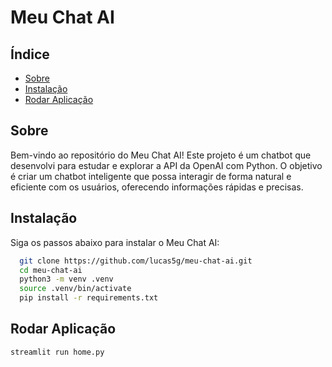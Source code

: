 # Meu Chat AI

## Índice
- [Sobre](#sobre)
- [Instalação](#instalação)
- [Rodar Aplicação](#rodar-aplicação)

## Sobre
Bem-vindo ao repositório do Meu Chat AI! Este projeto é um chatbot que desenvolvi para estudar e explorar a API da OpenAI com Python. O objetivo é criar um chatbot inteligente que possa interagir de forma natural e eficiente com os usuários, oferecendo informações rápidas e precisas.

## Instalação

Siga os passos abaixo para instalar o Meu Chat AI:
```sh
  git clone https://github.com/lucas5g/meu-chat-ai.git
  cd meu-chat-ai
  python3 -m venv .venv
  source .venv/bin/activate
  pip install -r requirements.txt
``` 

## Rodar Aplicação
```
streamlit run home.py
```